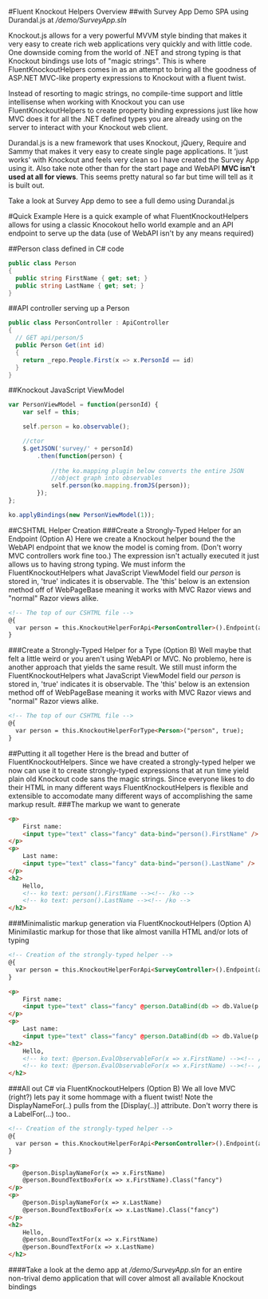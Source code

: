 #Fluent Knockout Helpers Overview
##with Survey App Demo SPA using Durandal.js at _/demo/SurveyApp.sln_

Knockout.js allows for a very powerful MVVM style binding that makes it very easy to create rich web applications very quickly and with little code. One downside coming from the world of .NET and strong typing is that Knockout bindings use lots of "magic strings". This is where FluentKnockoutHelpers comes in as an attempt to bring all the goodness of ASP.NET MVC-like property expressions to Knockout with a fluent twist.

Instead of resorting to magic strings, no compile-time support and little intellisense when working with Knockout you can use FluentKnockoutHelpers to create property binding expressions just like how MVC does it for all the .NET defined types you are already using on the server to interact with your Knockout web client.

Durandal.js is a new framework that uses Knockout, jQuery, Require and Sammy that makes it very easy to create single page applications. It 'just works' with Knockout and feels very clean so I have created the Survey App using it. Also take note other than for the start page and WebAPI **MVC isn't used at all for views**. This seems pretty natural so far but time will tell as it is built out.

Take a look at Survey App demo to see a full demo using Durandal.js

#Quick Example
Here is a quick example of what FluentKnockoutHelpers allows for using a classic Knocokout hello world example and an API endpoint to serve up the data (use of WebAPI isn't by any means required)

##Person class defined in C# code
```c#
public class Person
{
  public string FirstName { get; set; }
  public string LastName { get; set; }
}
```

##API controller serving up a Person
```c#
public class PersonController : ApiController
{
  // GET api/person/5
  public Person Get(int id)
  {
    return _repo.People.First(x => x.PersonId == id)
  }
}
```

##Knockout JavaScript ViewModel
```javascript
var PersonViewModel = function(personId) {
	var self = this;

	self.person = ko.observable();

	//ctor
	$.getJSON('survey/' + personId)
		.then(function(person) {
		
			//the ko.mapping plugin below converts the entire JSON
			//object graph into observables
			self.person(ko.mapping.fromJS(person));
		});
};

ko.applyBindings(new PersonViewModel(1));
```

##CSHTML Helper Creation
###Create a Strongly-Typed Helper for an Endpoint (Option A)
Here we create a Knockout helper bound the the WebAPI endpoint that we know the model is coming from. (Don't worry MVC controllers work fine too.) The expression isn't actually executed it just allows us to having strong typing. We must inform the FluentKnockoutHelpers what JavaScript ViewModel field our _person_ is stored in, 'true' indicates it is observable. The 'this' below is an extension method off of WebPageBase meaning it works with MVC Razor views and "normal" Razor views alike.
```html
<!-- The top of our CSHTML file -->
@{
  var person = this.KnockoutHelperForApi<PersonController>().Endpoint(api => api.Get(default(int)), "person", true);
}
```

###Create a Strongly-Typed Helper for a Type (Option B)
Well maybe that felt a little weird or you aren't using WebAPI or MVC. No problemo, here is another approach that yields the same result. We still must inform the FluentKnockoutHelpers what JavaScript ViewModel field our _person_ is stored in, 'true' indicates it is observable. The 'this' below is an extension method off of WebPageBase meaning it works with MVC Razor views and "normal" Razor views alike.
```html
<!-- The top of our CSHTML file -->
@{
  var person = this.KnockoutHelperForType<Person>("person", true);
}
```

##Putting it all together
Here is the bread and butter of FluentKnockoutHelpers. Since we have created a strongly-typed helper we now can use it to create strongly-typed expressions that at run time yield plain old Knockout code sans the magic strings. Since everyone likes to do their HTML in many different ways FluentKnockoutHelpers is flexible and extensible to accomodate many different ways of accomplishing the same markup result.
###The markup we want to generate
```html
<p>
	First name: 
	<input type="text" class="fancy" data-bind="person().FirstName" />
</p>
<p>
	Last name:
	<input type="text" class="fancy" data-bind="person().LastName" />
</p>
<h2>
	Hello,
	<!-- ko text: person().FirstName --><!-- /ko -->
	<!-- ko text: person().LastName --><!-- /ko -->
</h2>
```

###Minimalistic markup generation via FluentKnockoutHelpers (Option A)
Minimilastic markup for those that like almost vanilla HTML and/or lots of typing
```html
<!-- Creation of the strongly-typed helper -->
@{
  var person = this.KnockoutHelperForApi<SurveyController>().Endpoint(api => api.Get(default(int)), "person", true);
}

<p>
	First name:
	<input type="text" class="fancy" @person.DataBind(db => db.Value(p => p.FirstName)) />
</p>
<p>
	Last name:
	<input type="text" class="fancy" @person.DataBind(db => db.Value(p => p.LastName))  /></p>
<h2>
	Hello,
	<!-- ko text: @person.EvalObservableFor(x => x.FirstName) --><!-- /ko -->
	<!-- ko text: @person.EvalObservableFor(x => x.FirstName) --><!-- /ko -->
</h2>
```

###All out C# via FluentKnockoutHelpers (Option B)
We all love MVC (right?) lets pay it some hommage with a fluent twist! Note the DisplayNameFor(..) pulls from the [Display(..)] attribute. Don't worry there is a LabelFor(...) too..
```html
<!-- Creation of the strongly-typed helper -->
@{
  var person = this.KnockoutHelperForApi<PersonController>().Endpoint(api => api.Get(default(int)), "person", true);
}

<p>
	@person.DisplayNameFor(x => x.FirstName)
	@person.BoundTextBoxFor(x => x.FirstName).Class("fancy")
</p>
<p>
	@person.DisplayNameFor(x => x.LastName)
	@person.BoundTextBoxFor(x => x.LastName).Class("fancy")
</p>
<h2>
	Hello,
	@person.BoundTextFor(x => x.FirstName)
	@person.BoundTextFor(x => x.LastName)
</h2>
```

####Take a look at the demo app at _/demo/SurveyApp.sln_ for an entire non-trival demo application that will cover almost all available Knockout bindings
